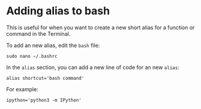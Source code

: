 # Adding alias to bash

This is useful for when you want to create a new short alias for a function or command in the Terminal.

To add an new alias, edit the `bash` file:

`sudo nano ~/.bashrc`

In the `alias` section, you can add a new line of code for an new `alias`:

`alias shortcut='bash command'`

For example:

`ipython='python3 -m IPython'`
